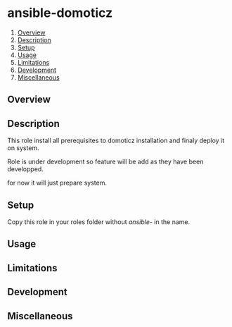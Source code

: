 # ansible-domoticz

1. [Overview](#overview)
1. [Description](#role-description)
1. [Setup](#setup)
1. [Usage](#usage)
1. [Limitations](#limitations)
1. [Development](#development)
1. [Miscellaneous](#miscellaneous)

## Overview

## Description

This role install all prerequisites to domoticz installation and finaly deploy it on system.

Role is under development so feature will be add as they have been developped.

for now it will just prepare system.

## Setup

Copy this role in your roles folder without *ansible-* in the name.

## Usage

## Limitations

## Development

## Miscellaneous

